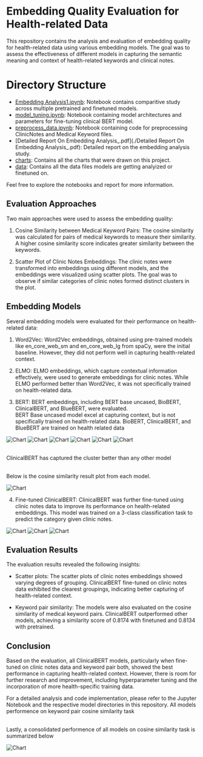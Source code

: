 
# Embedding Quality Evaluation for Health-related Data

This repository contains the analysis and evaluation of embedding quality for health-related data using various embedding models. The goal was to assess the effectiveness of different models in capturing the semantic meaning and context of health-related keywords and clinical notes.

# Directory Structure

- [Embedding Analysis1.ipynb](./Embedding%20Analysis1.ipynb): Notebook contains comparitive study across multiple pretrained and finetuned models.
- [model_tuning.ipynb](./model_tuning.ipynb): Notebook containing model architectures and parameters for fine-tuning clinical BERT model.
- [preprocess_data.ipynb](./preprocess_data.ipynb): Notebook containing code for preprocessing ClinicNotes and Medical Keyword files.
- [Detailed Report On Embedding Analysis_.pdf](./Detailed Report On Embedding Analysis_.pdf): Detailed report on the embedding analysis study.
- [charts](./charts): Contains all the charts that were drawn on this project.
- [data](./data): Contains all the data files models are getting analyized or finetuned on.

Feel free to explore the notebooks and report for more information.


## Evaluation Approaches

Two main approaches were used to assess the embedding quality:

1. Cosine Similarity between Medical Keyword Pairs: The cosine similarity was calculated for pairs of medical keywords to measure their similarity. A higher cosine similarity score indicates greater similarity between the keywords.

2. Scatter Plot of Clinic Notes Embeddings: The clinic notes were transformed into embeddings using different models, and the embeddings were visualized using scatter plots. The goal was to observe if similar categories of clinic notes formed distinct clusters in the plot.

## Embedding Models

Several embedding models were evaluated for their performance on health-related data:

1. Word2Vec: Word2Vec embeddings, obtained using pre-trained models like en_core_web_sm and en_core_web_lg from spaCy, were the initial baseline. However, they did not perform well in capturing health-related context.

2. ELMO: ELMO embeddings, which capture contextual information effectively, were used to generate embeddings for clinic notes. While ELMO performed better than Word2Vec, it was not specifically trained on health-related data.

3. BERT: BERT embeddings, including BERT base uncased, BioBERT, ClinicalBERT, and BlueBERT, were evaluated. </br>
   BERT Base uncased model excel at capturing context, but is not specifically trained on health-related data. BioBERT, ClinicalBERT, and BlueBERT are trained on health related data

![Chart](charts/word2vec_96.png)
![Chart](charts/Elmo_1024.png)
![Chart](charts/BERT_768.png)
![Chart](charts/BioBERT_768.png)
![Chart](charts/ClinicalBERT_768.png)
![Chart](charts/BlueBERT_768.png)

</br>ClinicalBERT has captured the cluster better than any other model</br>

</br> Below is the cosine similarity result plot from each model.</br>

![Chart](charts/pretrained_model_comparion.png)

4. Fine-tuned ClinicalBERT: ClinicalBERT was further fine-tuned using clinic notes data to improve its performance on health-related embeddings. This model was trained on a 3-class classification task to predict the category given clinic notes.

![Chart](charts/keyword_pair_based_finetuned_model_768.png)
![Chart](charts/finetuned_model_on_clinical_notes_768.png)
![Chart](charts/Model_trained_on_clinical_notes_and_keyword_pair_both_768.png)


## Evaluation Results

The evaluation results revealed the following insights:

- Scatter plots: The scatter plots of clinic notes embeddings showed varying degrees of grouping. ClinicalBERT fine-tuned on clinic notes data exhibited the clearest groupings, indicating better capturing of health-related context.

- Keyword pair similarity: The models were also evaluated on the cosine similarity of medical keyword pairs. ClinicalBERT outperformed other models, achieving a similarity score of 0.8174 with finetuned and 0.8134 with pretrained.

## Conclusion

Based on the evaluation, all ClinicalBERT models, particularly when fine-tuned on clinic notes data and keyword pair both, showed the best performance in capturing health-related context. However, there is room for further research and improvement, including hyperparameter tuning and the incorporation of more health-specific training data.

For a detailed analysis and code implementation, please refer to the Jupyter Notebook and the respective model directories in this repository.
All models performence on keyword pair cosine similarity task

</br>Lastly, a consolidated performence of all models on cosine similarity task is summarized below</br>

![Chart](charts/tuned_model_comparion.png)
